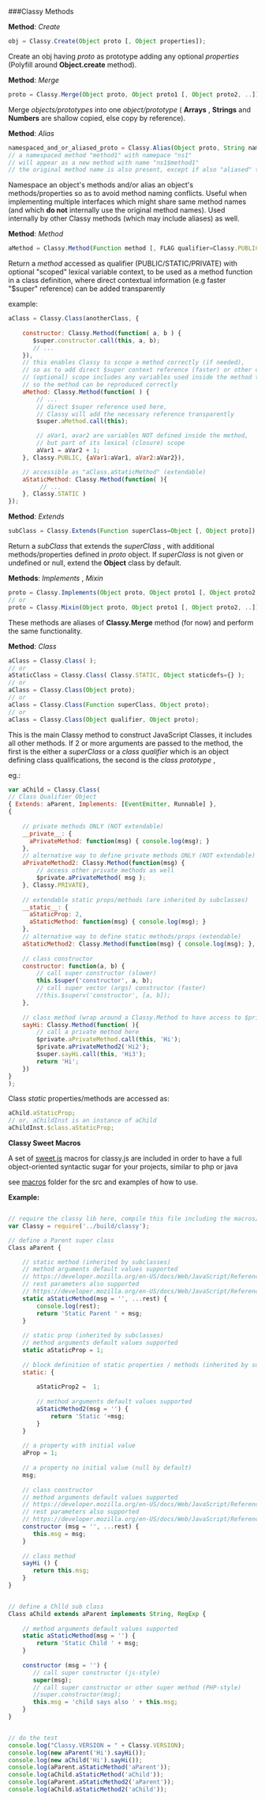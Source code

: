 

###Classy Methods

    


__Method__: *Create*

```javascript
obj = Classy.Create(Object proto [, Object properties]);
```

Create an obj having *proto* as prototype adding any optional *properties* (Polyfill around **Object.create** method).

        


__Method__: *Merge*

```javascript
proto = Classy.Merge(Object proto, Object proto1 [, Object proto2, ..]);
```

Merge *objects/prototypes* into one *object/prototype* ( **Arrays** , **Strings** and **Numbers** are shallow copied, else copy by reference).

        


__Method__: *Alias*

```javascript
namespaced_and_or_aliased_proto = Classy.Alias(Object proto, String namespace=null, Object|Function aliases=null);
// a namespaced method "method1" with namepace "ns1"
// will appear as a new method with name "ns1$method1"
// the original method name is also present, except if also "aliased" to a new method name
```

Namespace an object's methods and/or alias an object's methods/properties so as to avoid method naming conflicts.
Useful when implementing multiple interfaces which might share same method names (and which **do not** internally use the original method names). Used internally by other Classy methods (which may include aliases) as well.

        


__Method__: *Method*

```javascript
aMethod = Classy.Method(Function method [, FLAG qualifier=Classy.PUBLIC] [, Object scope=null]);
```

Return a *method* accessed as qualifier (PUBLIC/STATIC/PRIVATE) with optional "scoped" lexical variable context, 
to be used as a method function in a class definition,
where direct contextual information (e.g faster "$super" reference) can be added transparently

example:
```javascript
aClass = Classy.Class(anotherClass, {
    
    constructor: Classy.Method(function( a, b ) { 
       $super.constructor.call(this, a, b);
       // ...
    }),
    // this enables Classy to scope a method correctly (if needed), 
    // so as to add direct $super context reference (faster) or other contextual information
    // (optional) scope includes any variables used inside the method that belong to its lexical scope
    // so the method can be reproduced correctly
    aMethod: Classy.Method(function( ) {
        // ...
        // direct $super reference used here, 
        // Classy will add the necessary reference transparently
        $super.aMethod.call(this);

        // aVar1, avar2 are variables NOT defined inside the method, 
        // but part of its lexical (closure) scope
        aVar1 = aVar2 + 1;
    }, Classy.PUBLIC, {aVar1:aVar1, aVar2:aVar2}),

    // accessible as "aClass.aStaticMethod" (extendable)
    aStaticMethod: Classy.Method(function( ){ 
         // ...
    }, Classy.STATIC )
});
```

        


__Method__: *Extends*

```javascript
subClass = Classy.Extends(Function superClass=Object [, Object proto]);
```

Return a *subClass* that extends the *superClass* , with additional methods/properties defined in *proto* object.
If *superClass* is not given or undefined or null, extend the **Object** class by default.

        


__Methods__: *Implements* , *Mixin*

```javascript
proto = Classy.Implements(Object proto, Object proto1 [, Object proto2, ..]);
// or
proto = Classy.Mixin(Object proto, Object proto1 [, Object proto2, ..]);
```

These methods are aliases of **Classy.Merge** method (for now) and perform the same functionality.

        


__Method__: *Class*

```javascript
aClass = Classy.Class( );
// or
aStaticClass = Classy.Class( Classy.STATIC, Object staticdefs={} );
// or
aClass = Classy.Class(Object proto);
// or
aClass = Classy.Class(Function superClass, Object proto);
// or
aClass = Classy.Class(Object qualifier, Object proto);
```

This is the main Classy method to construct JavaScript Classes, it includes all other methods.
If 2 or more arguments are passed to the method, 
the first is the either a *superClass* or a *class qualifier* which is an object defining class qualifications,
the second is the *class prototype* , 

eg.:
```javascript
var aChild = Classy.Class( 
// Class Qualifier Object
{ Extends: aParent, Implements: [EventEmitter, Runnable] }, 
{
    
    // private methods ONLY (NOT extendable)
    __private__: {
      aPrivateMethod: function(msg) { console.log(msg); }
    },
    // alternative way to define private methods ONLY (NOT extendable)
    aPrivateMethod2: Classy.Method(function(msg) { 
        // access other private methods as well
        $private.aPrivateMethod( msg );
    }, Classy.PRIVATE),
    
    // extendable static props/methods (are inherited by subclasses)
    __static__: {
      aStaticProp: 2,
      aStaticMethod: function(msg) { console.log(msg); }
    },
    // alternative way to define static methods/props (extendable)
    aStaticMethod2: Classy.Method(function(msg) { console.log(msg); }, Classy.STATIC),
    
    // class constructor
    constructor: function(a, b) {
        // call super constructor (slower)
        this.$super('constructor', a, b);
        // call super vector (args) constructor (faster)
        //this.$superv('constructor', [a, b]);
    },
    
    // class method (wrap around a Classy.Method to have access to $private and $super direct references)
    sayHi: Classy.Method(function( ){
        // call a private method here
        $private.aPrivateMethod.call(this, 'Hi');
        $private.aPrivateMethod2('Hi2');
        $super.sayHi.call(this, 'Hi3');
        return 'Hi';
    })
}
);
```

Class *static* properties/methods are accessed as:

```javascript
aChild.aStaticProp;
// or, aChildInst is an instance of aChild
aChildInst.$class.aStaticProp;
```

        


__Classy Sweet Macros__

A set of [sweet.js](http://github.com/mozilla/sweet.js) macros for classy.js are included in order to have a full object-oriented syntactic sugar
for your projects, similar to php or java

see [macros](/macros) folder for the src and examples of how to use.

__Example:__

```javascript

// require the classy lib here, compile this file including the macros/classy.sweet.js macro lib
var Classy = require('../build/classy');

// define a Parent super class
Class aParent {

    // static method (inherited by subclasses)
    // method arguments default values supported
    // https://developer.mozilla.org/en-US/docs/Web/JavaScript/Reference/default_parameters
    // rest parameters also supported
    // https://developer.mozilla.org/en-US/docs/Web/JavaScript/Reference/Functions_and_function_scope/rest_parameters
    static aStaticMethod(msg = '', ...rest) { 
        console.log(rest);
        return 'Static Parent ' + msg; 
    }
    
    // static prop (inherited by subclasses)
    // method arguments default values supported
    static aStaticProp = 1;
    
    // block definition of static properties / methods (inherited by subclasses)
    static: {
        
        aStaticProp2 =  1;
        
        // method arguments default values supported
        aStaticMethod2(msg = '') { 
            return 'Static '+msg; 
        }
    }
    
    // a property with initial value
    aProp = 1;
    
    // a property no initial value (null by default)
    msg;
    
    // class constructor
    // method arguments default values supported
    // https://developer.mozilla.org/en-US/docs/Web/JavaScript/Reference/default_parameters
    // rest parameters also supported
    // https://developer.mozilla.org/en-US/docs/Web/JavaScript/Reference/Functions_and_function_scope/rest_parameters
    constructor (msg = '', ...rest) {
       this.msg = msg;
    }
    
    // class method
    sayHi () {
       return this.msg;
    }
}


// define a Chlld sub class
Class aChild extends aParent implements String, RegExp {
    
    // method arguments default values supported
    static aStaticMethod(msg = '') { 
        return 'Static Child ' + msg; 
    }
    
    constructor (msg = '') {
       // call super constructor (js-style)
       super(msg);
       // call super constructor or other super method (PHP-style)
       //super.constructor(msg);
       this.msg = 'child says also ' + this.msg;
    }
}


// do the test
console.log("Classy.VERSION = " + Classy.VERSION);
console.log(new aParent('Hi').sayHi());
console.log(new aChild('Hi').sayHi());
console.log(aParent.aStaticMethod('aParent'));
console.log(aChild.aStaticMethod('aChild'));
console.log(aParent.aStaticMethod2('aParent'));
console.log(aChild.aStaticMethod2('aChild'));

```

        